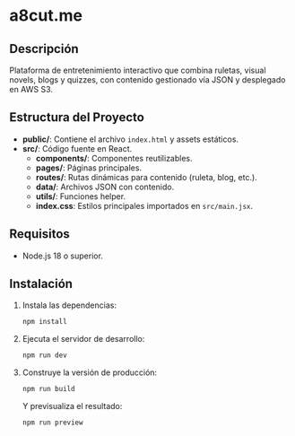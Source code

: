 # a8cut.me

## Descripción
Plataforma de entretenimiento interactivo que combina ruletas, visual novels, blogs y quizzes, con contenido gestionado vía JSON y desplegado en AWS S3.

## Estructura del Proyecto
- **public/**: Contiene el archivo `index.html` y assets estáticos.
- **src/**: Código fuente en React.
  - **components/**: Componentes reutilizables.
  - **pages/**: Páginas principales.
  - **routes/**: Rutas dinámicas para contenido (ruleta, blog, etc.).
  - **data/**: Archivos JSON con contenido.
  - **utils/**: Funciones helper.
  - **index.css**: Estilos principales importados en `src/main.jsx`.

## Requisitos
- Node.js 18 o superior.

## Instalación
1. Instala las dependencias:
   ```bash
   npm install
   ```

2. Ejecuta el servidor de desarrollo:
   ```bash
   npm run dev
   ```

3. Construye la versión de producción:
   ```bash
   npm run build
   ```

   Y previsualiza el resultado:
   ```bash
   npm run preview
   ```
